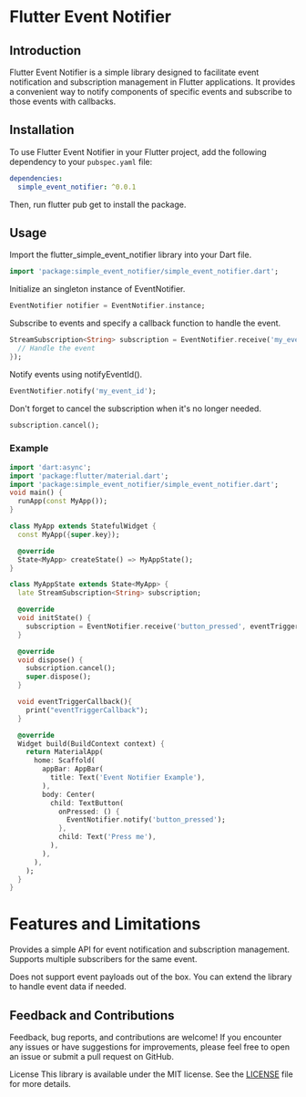 # Flutter Event Notifier

## Introduction
Flutter Event Notifier is a simple library designed to facilitate event notification and subscription management in Flutter applications. It provides a convenient way to notify components of specific events and subscribe to those events with callbacks.

## Installation
To use Flutter Event Notifier in your Flutter project, add the following dependency to your `pubspec.yaml` file:

```yaml
dependencies:
  simple_event_notifier: ^0.0.1
```

Then, run flutter pub get to install the package.


## Usage
Import the flutter_simple_event_notifier library into your Dart file.

```dart
import 'package:simple_event_notifier/simple_event_notifier.dart';
```

Initialize an singleton instance of EventNotifier.
```dart
EventNotifier notifier = EventNotifier.instance;
```

Subscribe to events and specify a callback function to handle the event.
```dart
StreamSubscription<String> subscription = EventNotifier.receive('my_event_id', () {
  // Handle the event
});
```

Notify events using notifyEventId().

```dart
EventNotifier.notify('my_event_id');
```

Don't forget to cancel the subscription when it's no longer needed.
```dart
subscription.cancel();
```

### Example

```dart
import 'dart:async';
import 'package:flutter/material.dart';
import 'package:simple_event_notifier/simple_event_notifier.dart';
void main() {
  runApp(const MyApp());
}

class MyApp extends StatefulWidget {
  const MyApp({super.key});

  @override
  State<MyApp> createState() => MyAppState();
}

class MyAppState extends State<MyApp> {
  late StreamSubscription<String> subscription;

  @override
  void initState() {
    subscription = EventNotifier.receive('button_pressed', eventTriggerCallback);
  }

  @override
  void dispose() {
    subscription.cancel();
    super.dispose();
  }

  void eventTriggerCallback(){
    print("eventTriggerCallback");
  }

  @override
  Widget build(BuildContext context) {
    return MaterialApp(
      home: Scaffold(
        appBar: AppBar(
          title: Text('Event Notifier Example'),
        ),
        body: Center(
          child: TextButton(
            onPressed: () {
              EventNotifier.notify('button_pressed');
            },
            child: Text('Press me'),
          ),
        ),
      ),
    );
  }
}
```

# Features and Limitations
Provides a simple API for event notification and subscription management.
Supports multiple subscribers for the same event.

Does not support event payloads out of the box. You can extend the library to handle event data if needed.
## Feedback and Contributions
Feedback, bug reports, and contributions are welcome! 
If you encounter any issues or have suggestions for improvements, please feel free to open an issue or submit a pull request on GitHub.

License
This library is available under the MIT license. See the [LICENSE](LICENSE) file for more details.